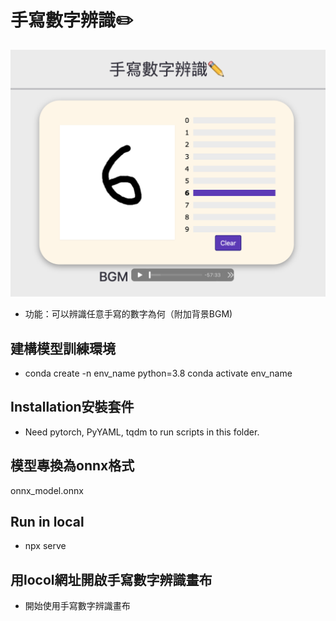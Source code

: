 # 手寫數字辨識✏️
![image](https://github.com/Charles917009/------/blob/master/image.png)
- 功能：可以辨識任意手寫的數字為何（附加背景BGM)
## 建構模型訓練環境

- conda create -n env_name python=3.8
conda activate env_name
## Installation安裝套件

- Need pytorch, PyYAML, tqdm to run scripts in this folder.
## 模型專換為onnx格式
onnx_model.onnx 
## Run in local

- npx serve 
## 用locol網址開啟手寫數字辨識畫布
- 開始使用手寫數字辨識畫布
